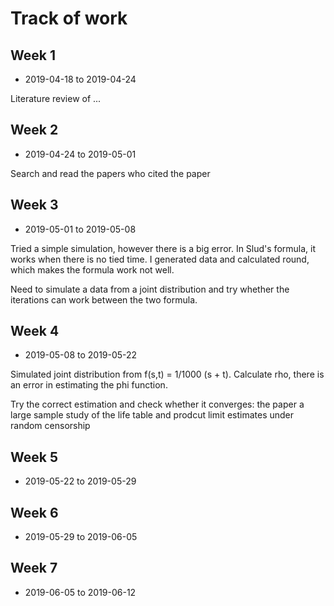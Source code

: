 # Track of work

## Week 1 

* 2019-04-18 to 2019-04-24

Literature review of ...


## Week 2

* 2019-04-24 to 2019-05-01

Search and read the papers who cited the paper


## Week 3 

* 2019-05-01 to 2019-05-08

Tried a simple simulation, however there is a big error. In Slud's formula, it works when there is no tied time. I generated data and calculated round, which makes the formula work not well.

Need to simulate a data from a joint distribution and try whether the iterations can work between the two formula. 


## Week 4

* 2019-05-08 to 2019-05-22

Simulated joint distribution from f(s,t) = 1/1000 (s + t).
Calculate rho, there is an error in estimating the phi function. 

Try the correct estimation and check whether it converges: the paper a large sample study of the life table and prodcut limit estimates under random censorship

## Week 5

* 2019-05-22 to 2019-05-29

## Week 6

* 2019-05-29 to 2019-06-05

## Week 7

* 2019-06-05 to 2019-06-12





